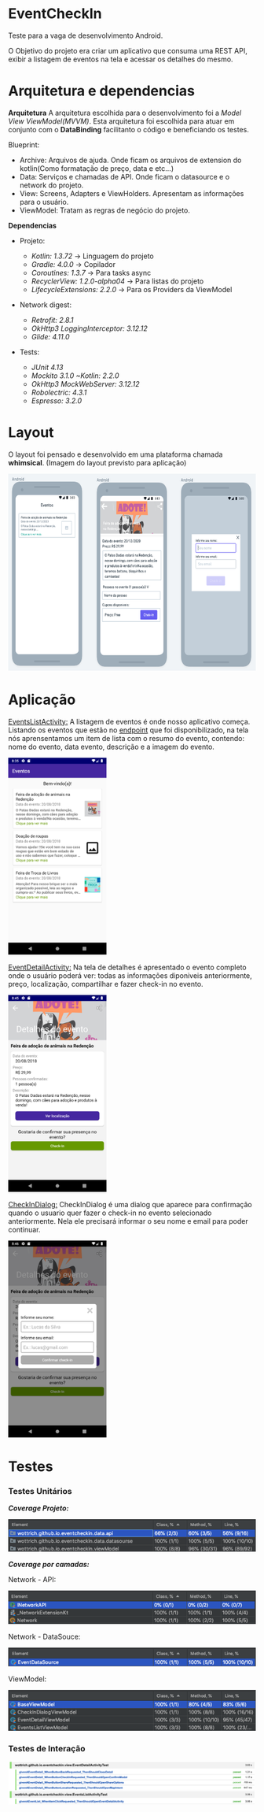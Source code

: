 # EventCheckIn
Teste para a vaga de desenvolvimento Android.

O Objetivo do projeto era criar um aplicativo que consuma uma REST API, exibir a listagem de eventos na tela e acessar os detalhes do mesmo.

# Arquitetura e dependencias

**Arquitetura**
A arquitetura escolhida para o desenvolvimento foi a _Model View ViewModel(MVVM)_. Esta arquitetura foi escolhida para atuar em conjunto com o **DataBinding** facilitanto o código e beneficiando os testes.

Blueprint:
- Archive: Arquivos de ajuda. Onde ficam os arquivos de extension do kotlin(Como formatação de preço, data e etc...)
- Data: Serviços e chamadas de API. Onde ficam o datasource e o network do projeto.
- View: Screens, Adapters e ViewHolders. Apresentam as informações para o usuário.
- ViewModel: Tratam as regras de negócio do projeto.

**Dependencias**
- Projeto:
  - _Kotlin: 1.3.72_ -> Linguagem do projeto
  - _Gradle: 4.0.0_ -> Copilador
  - _Coroutines: 1.3.7_ -> Para tasks async
  - _RecyclerView: 1.2.0-alpha04_ -> Para listas do projeto
  - _LifecycleExtensions: 2.2.0_ -> Para os Providers da ViewModel
  
- Network digest:
  - _Retrofit: 2.8.1_
  - _OkHttp3 LoggingInterceptor: 3.12.12_
  - _Glide: 4.11.0_
 
- Tests:
  - _JUnit 4.13_
  - _Mockito 3.1.0 ~Kotlin: 2.2.0_
  - _OkHttp3 MockWebServer: 3.12.12_
  - _Robolectric: 4.3.1_
  - _Espresso: 3.2.0_


# Layout
O layout foi pensado e desenvolvido em uma plataforma chamada **whimsical**. (Imagem do layout previsto para aplicação)

<img src="https://github.com/Wottrich/test-android-sicredi/blob/master/archives/layout.png" alt="" data-canonical-src="https://github.com/Wottrich/test-android-sicredi/blob/master/archives/layout.png" height="400" />

# Aplicação
[EventsListActivity:](https://github.com/Wottrich/test-android-sicredi/blob/master/EventCheckIn/app/src/main/java/wottrich/github/io/eventcheckin/view/EventsListActivity.kt)
A listagem de eventos é onde nosso aplicativo começa. Listando os eventos que estão no [endpoint](http://5b840ba5db24a100142dcd8c.mockapi.io/api/events) que foi disponibilizado, na tela nós aprensentamos um item de lista com o resumo do evento, contendo: nome do evento, data evento, descrição e a imagem do evento.

<img src="https://github.com/Wottrich/test-android-sicredi/blob/master/archives/event_list.png" alt="" data-canonical-src="https://github.com/Wottrich/test-android-sicredi/blob/master/archives/event_list.png" width="200" height="400" />

[EventDetailActivity:](https://github.com/Wottrich/test-android-sicredi/blob/master/EventCheckIn/app/src/main/java/wottrich/github/io/eventcheckin/view/EventDetailActivity.kt)
Na tela de detalhes é apresentado o evento completo onde o usuário poderá ver: todas as informações diponiveis anteriormente, preço, localização, compartilhar e fazer check-in no evento.

<img src="https://github.com/Wottrich/test-android-sicredi/blob/master/archives/event_detail.png" alt="" data-canonical-src="https://github.com/Wottrich/test-android-sicredi/blob/master/archives/event_detail.png" width="200" height="400" />

[CheckInDialog:](https://github.com/Wottrich/test-android-sicredi/blob/master/EventCheckIn/app/src/main/java/wottrich/github/io/eventcheckin/view/dialog/CheckInDialog.kt)
CheckInDialog é uma dialog que aparece para confirmação quando o usuario quer fazer o check-in no evento selecionado anteriormente. Nela ele precisará informar o seu nome e email para poder continuar.

<img src="https://github.com/Wottrich/test-android-sicredi/blob/master/archives/event_confirm_check_in.png" alt="" data-canonical-src="https://github.com/Wottrich/test-android-sicredi/blob/master/archives/event_confirm_check_in.png" width="200" height="400" />

# Testes

### Testes Unitários
_**Coverage Projeto:**_

![Projeto coverage](https://github.com/Wottrich/test-android-sicredi/blob/master/archives/coverage_api_datasourse_viewModel.png)

_**Coverage por camadas:**_

Network - API:

![API coverage](https://github.com/Wottrich/test-android-sicredi/blob/master/archives/coverage_api.png)

Network - DataSouce:

![DataSource coverage](https://github.com/Wottrich/test-android-sicredi/blob/master/archives/coverage_datasource.png)

ViewModel:

![ViewModel coverage](https://github.com/Wottrich/test-android-sicredi/blob/master/archives/coverage_viewmodel.png)

### Testes de Interação

![Projeto interação coverage](https://github.com/Wottrich/test-android-sicredi/blob/master/archives/ui_tests.png)
